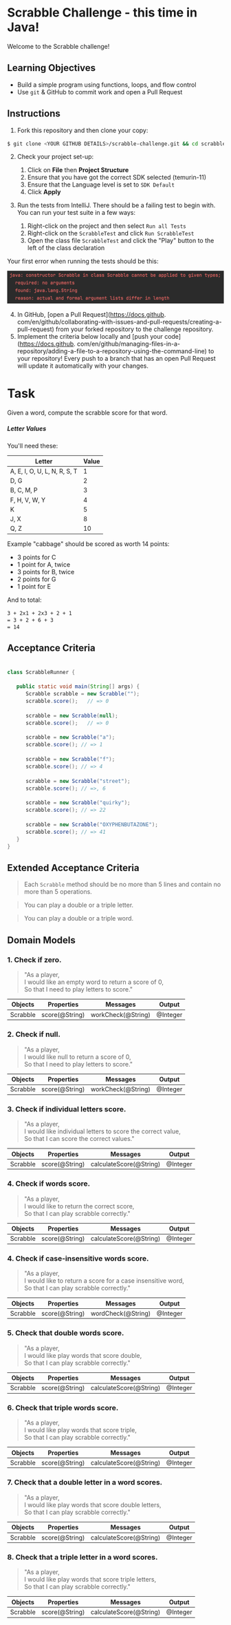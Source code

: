 # Scrabble Challenge - this time in Java!

Welcome to the Scrabble challenge!

## Learning Objectives
- Build a simple program using functions, loops, and flow control
- Use `git` & GitHub to commit work and open a Pull Request

## Instructions

1. Fork this repository and then clone your copy:
```sh
$ git clone <YOUR GITHUB DETAILS>/scrabble-challenge.git && cd scrabble-challenge
```

2. Check your project set-up:
   1. Click on **File** then **Project Structure**
   2. Ensure that you have got the correct SDK selected (temurin-11)
   3. Ensure that the Language level is set to `SDK Default`
   4. Click **Apply**

3. Run the tests from IntelliJ. There should be a failing test to begin with. You can run your test suite in a few ways:
   1. Right-click on the project and then select `Run all Tests`
   2. Right-click on the `ScrabbleTest` and click `Run ScrabbleTest`
   3. Open the class file `ScrabbleTest` and click the "Play" button to the left of the class declaration

Your first error when running the tests should be this:

![Initial Error](images/InitialError.png)

4. In GitHub, [open a Pull Request](https://docs.github.
   com/en/github/collaborating-with-issues-and-pull-requests/creating-a-pull-request) from your forked repository to the challenge repository.
5. Implement the criteria below locally and [push your code](https://docs.github.
   com/en/github/managing-files-in-a-repository/adding-a-file-to-a-repository-using-the-command-line) to your repository! Every push to a branch that has an open Pull Request will update it automatically with your changes.

# Task

Given a word, compute the scrabble score for that word.

##### Letter Values

You'll need these:

| Letter                        | Value  |
| ----                          |  ----  |
| A, E, I, O, U, L, N, R, S, T  |     1  |
| D, G                          |     2  |
| B, C, M, P                    |     3  |
| F, H, V, W, Y                 |     4  |
| K                             |     5  |
| J, X                          |     8  |
| Q, Z                          |     10 |

Example
"cabbage" should be scored as worth 14 points:

- 3 points for C
- 1 point for A, twice
- 3 points for B, twice
- 2 points for G
- 1 point for E

And to total:

```
3 + 2x1 + 2x3 + 2 + 1
= 3 + 2 + 6 + 3
= 14
```

## Acceptance Criteria

```java

class ScrabbleRunner {

   public static void main(String[] args) {
      Scrabble scrabble = new Scrabble("");
      scrabble.score();   // => 0

      scrabble = new Scrabble(null);
      scrabble.score();   // => 0

      scrabble = new Scrabble("a");
      scrabble.score(); // => 1

      scrabble = new Scrabble("f");
      scrabble.score(); // => 4

      scrabble = new Scrabble("street");
      scrabble.score(); // =>, 6

      scrabble = new Scrabble("quirky");
      scrabble.score(); // => 22

      scrabble = new Scrabble("OXYPHENBUTAZONE");
      scrabble.score(); // => 41
   }
}
```

## Extended Acceptance Criteria
> Each `Scrabble` method should be no more than 5 lines and contain no more than 5 operations.

> You can play a double or a triple letter.

> You can play a double or a triple word.

## Domain Models
### 1. Check if zero.
   >"As a player,<br/>
   I would like an empty word to return a score of 0,<br/>
   So that I need to play letters to score."<br/>
   
| Objects  | Properties     | Messages           | Output   |
|----------|----------------|--------------------|----------|
| Scrabble | score(@String) | workCheck(@String) | @Integer |

### 2. Check if null.
>"As a player,<br/>
I would like null to return a score of 0,<br/>
So that I need to play letters to score."<br/>

| Objects  | Properties     | Messages           | Output   |
|----------|----------------|--------------------|----------|
| Scrabble | score(@String) | workCheck(@String) | @Integer |

### 3. Check if individual letters score.
>"As a player,<br/>
I would like individual letters to score the correct value,<br/>
So that I can score the correct values."<br/>

| Objects  | Properties     | Messages                | Output   |
|----------|----------------|-------------------------|----------|
| Scrabble | score(@String) | calculateScore(@String) | @Integer |

### 4. Check if words score.
>"As a player,<br/>
I would like to return the correct score,<br/>
So that I can play scrabble correctly."<br/>

| Objects  | Properties     | Messages                | Output   |
|----------|----------------|-------------------------|----------|
| Scrabble | score(@String) | calculateScore(@String) | @Integer |

### 4. Check if case-insensitive words score.
>"As a player,<br/>
I would like to return a score for a case insensitive word,<br/>
So that I can play scrabble correctly."<br/>

| Objects  | Properties     | Messages           | Output   |
|----------|----------------|--------------------|----------|
| Scrabble | score(@String) | wordCheck(@String) | @Integer |

### 5. Check that double words score.
>"As a player,<br/>
I would like play words that score double,<br/>
So that I can play scrabble correctly."<br/>

| Objects  | Properties     | Messages                | Output   |
|----------|----------------|-------------------------|----------|
| Scrabble | score(@String) | calculateScore(@String) | @Integer |

### 6. Check that triple words score.
>"As a player,<br/>
I would like play words that score triple,<br/>
So that I can play scrabble correctly."<br/>

| Objects  | Properties     | Messages                | Output   |
|----------|----------------|-------------------------|----------|
| Scrabble | score(@String) | calculateScore(@String) | @Integer |

### 7. Check that a double letter in a word scores.
>"As a player,<br/>
I would like play words that score double letters,<br/>
So that I can play scrabble correctly."<br/>

| Objects  | Properties     | Messages                | Output   |
|----------|----------------|-------------------------|----------|
| Scrabble | score(@String) | calculateScore(@String) | @Integer |

### 8. Check that a triple letter in a word scores.
>"As a player,<br/>
I would like play words that score triple letters,<br/>
So that I can play scrabble correctly."<br/>

| Objects  | Properties     | Messages                | Output   |
|----------|----------------|-------------------------|----------|
| Scrabble | score(@String) | calculateScore(@String) | @Integer |